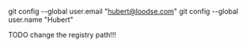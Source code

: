 git config --global user.email "hubert@loodse.com"
git config --global user.name "Hubert"

TODO change the registry path!!!